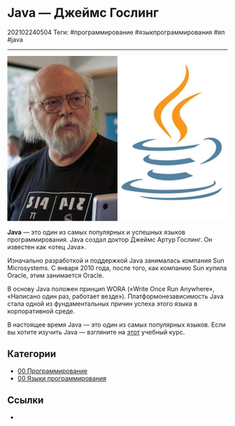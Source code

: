 # Java — Джеймс Гослинг

202102240504
Теги: #программирование #языкпрограммирования #яп #java 
___

![Java — Джеймс Гослинг](../assets/Java%20-%20%D0%94%D0%B6%D0%B5%D0%B9%D0%BC%D1%81%20%D0%93%D0%BE%D1%81%D0%BB%D0%B8%D0%BD%D0%B3.jpg)

**Java** — это один из самых популярных и успешных языков программирования. Java создал доктор Джеймс Артур Гослинг. Он известен как «отец Java».
  
Изначально разработкой и поддержкой Java занималась компания Sun Microsystems. С января 2010 года, после того, как компанию Sun купила Oracle, этим занимается Oracle.
  
В основу Java положен принцип WORA («Write Once Run Anywhere», «Написано один раз, работает везде»). Платформонезависимость Java стала одной из фундаментальных причин успеха этого языка в корпоративной среде. 
  
В настоящее время Java — это один из самых популярных языков. Если вы хотите изучить Java — взгляните на [этот](https://freecoursesite.com/complete-java-masterclass-5/) учебный курс.

## Категории

- [00 Программирование](00%20%D0%9F%D1%80%D0%BE%D0%B3%D1%80%D0%B0%D0%BC%D0%BC%D0%B8%D1%80%D0%BE%D0%B2%D0%B0%D0%BD%D0%B8%D0%B5.md)
- [00 Языки программирования](00%20%D0%AF%D0%B7%D1%8B%D0%BA%D0%B8%20%D0%BF%D1%80%D0%BE%D0%B3%D1%80%D0%B0%D0%BC%D0%BC%D0%B8%D1%80%D0%BE%D0%B2%D0%B0%D0%BD%D0%B8%D1%8F.md)

## Ссылки

- 
